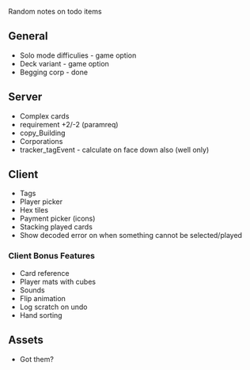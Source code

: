 Random notes on todo items

## General

* Solo mode difficulies - game option
* Deck variant - game option
* Begging corp - done

## Server

* Complex cards
 * requirement +2/-2 (paramreq)
 * copy_Building
* Corporations
* tracker_tagEvent - calculate on face down also (well only)

## Client

* Tags
* Player picker
* Hex tiles
* Payment picker (icons)
* Stacking played cards
* Show decoded error on when something cannot be selected/played

### Client Bonus Features

* Card reference
* Player mats with cubes
* Sounds
* Flip animation
* Log scratch on undo
* Hand sorting

## Assets

* Got them?